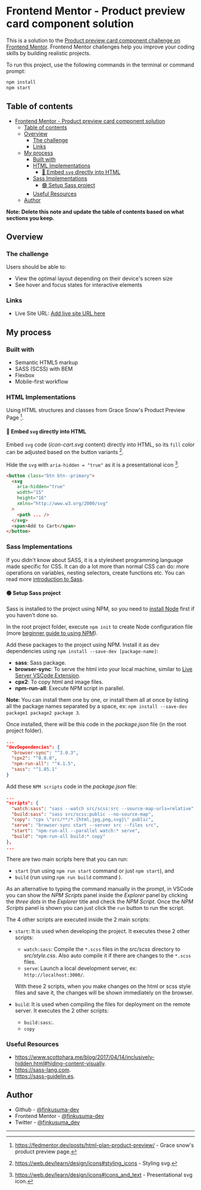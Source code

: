 # Frontend Mentor - Product preview card component solution

This is a solution to the [Product preview card component challenge on Frontend Mentor](https://www.frontendmentor.io/challenges/product-preview-card-component-GO7UmttRfa). Frontend Mentor challenges help you improve your coding skills by building realistic projects.

To run this project, use the following commands in the terminal or command prompt:

```bash
npm install
npm start
```

## Table of contents

- [Frontend Mentor - Product preview card component solution](#frontend-mentor---product-preview-card-component-solution)
  - [Table of contents](#table-of-contents)
  - [Overview](#overview)
    - [The challenge](#the-challenge)
    - [Links](#links)
  - [My process](#my-process)
    - [Built with](#built-with)
    - [HTML Implementations](#html-implementations)
      - [🔵 Embed `svg` directly into HTML](#-embed-svg-directly-into-html)
    - [Sass Implementations](#sass-implementations)
      - [🟢 Setup Sass project](#-setup-sass-project)
    - [Useful Resources](#useful-resources)
  - [Author](#author)

**Note: Delete this note and update the table of contents based on what sections you keep.**

## Overview

### The challenge

Users should be able to:

- View the optimal layout depending on their device's screen size
- See hover and focus states for interactive elements

### Links

- Live Site URL: [Add live site URL here](https://your-live-site-url.com)

## My process

### Built with

- Semantic HTML5 markup
- SASS (SCSS) with BEM
- Flexbox
- Mobile-first workflow

### HTML Implementations

Using HTML structures and classes from Grace Snow's Product Preview Page [^1].

#### 🔵 Embed `svg` directly into HTML

Embed `svg` code (_icon-cart.svg_ content) directly into HTML, so its `fill` color can be adjusted based on the button variants [^2].

Hide the `svg` with `aria-hidden = "true"` as it is a presentational icon [^3].

```html
<button class="btn btn--primary">
  <svg
    aria-hidden="true"
    width="15"
    height="16"
    xmlns="http://www.w3.org/2000/svg"
  >
    <path ... />
  </svg>
  <span>Add to Cart</span>
</button>
```

### Sass Implementations

If you didn't know about SASS, it is a stylesheet programming language made specific for CSS. It can do a lot more than normal CSS can do: more operations on variables, nesting selectors, create functions etc. You can read more [introduction to Sass](https://sass-lang.com/guide/).

#### 🟢 Setup Sass project

Sass is installed to the project using NPM, so you need to [install Node](https://docs.npmjs.com/downloading-and-installing-node-js-and-npm) first if you haven't done so.

In the root project folder, execute `npm init` to create Node configuration file (more [beginner guide to using NPM](https://nodesource.com/blog/an-absolute-beginners-guide-to-using-npm)).

Add these packages to the project using NPM. Install it as dev dependencies using `npm install --save-dev [package-name]`:

- **sass**: Sass package.
- **browser-sync**: To serve the html into your local machine, similar to [Live Server VSCode Extension](https://marketplace.visualstudio.com/items?itemName=ritwickdey.LiveServer).
- **cpx2**: To copy html and image files.
- **npm-run-all**: Execute NPM script in parallel.

**Note**: You can install them one by one, or install them all at once by listing all the package names separated by a space, ex: `npm install --save-dev package1 package2 package 3`.

Once installed, there will be this code in the _package.json_ file (in the root project folder).

```json
...
"devDependencies": {
  "browser-sync": "^3.0.3",
  "cpx2": "^8.0.0",
  "npm-run-all": "^4.1.5",
  "sass": "^1.85.1"
}
```

Add these `NPM scripts` code in the _package.json_ file:

```json
...
"scripts": {
  "watch:sass": "sass --watch src/scss:src --source-map-urls=relative",
  "build:sass": "sass src/scss:public --no-source-map",
  "copy": "cpx \"src/**/*.{html,jpg,png,svg}\" public",
  "serve": "browser-sync start --server src --files src",
  "start": "npm-run-all --parallel watch:* serve",
  "build": "npm-run-all build:* copy"
},
...
```

There are two main scripts here that you can run:

- `start` (run using `npm run start` command or just `npm start`), and
- `build` (run using `npm run build` command ).

As an alternative to typing the command manually in the prompt, in VSCode you can show the _NPM Scripts_ panel inside the _Explorer_ panel by clicking the _three dots_ in the _Explorer_ title and check the _NPM Script_. Once the _NPM Scripts_ panel is shown you can just click the `run` button to run the script.

The 4 other scripts are executed inside the 2 main scripts:

- `start`: It is used when developing the project. It executes these 2 other scripts:

  - `watch:sass`: Compile the `*.scss` files in the _src/scss_ directory to _src/style.css_. Also auto compile it if there are changes to the `*.scss` files.
  - `serve`: Launch a local development server, ex: `http://localhost:3000/`.

  With these 2 scripts, when you make changes on the html or scss style files and save it, the changes will be shown immediately on the browser.

- `build`: It is used when compiling the files for deployment on the remote server. It executes the 2 other scripts:
  - `build:sass`:.
  - `copy`

### Useful Resources

- https://www.scottohara.me/blog/2017/04/14/inclusively-hidden.html#hiding-content-visually.
- https://sass-lang.com.
- https://sass-guidelin.es.

## Author

- Github - [@finkusuma-dev](https://github.com/finkusuma-dev/)
- Frontend Mentor - [@finkusuma-dev](https://www.frontendmentor.io/profile/finkusuma-dev)
- Twitter - [@finkusuma_dev](https://www.twitter.com/finkusuma_dev)

---

[^1]: https://fedmentor.dev/posts/html-plan-product-preview/ - Grace snow's product preview page.
[^2]: https://web.dev/learn/design/icons#styling_icons - Styling svg.
[^3]: https://web.dev/learn/design/icons#icons_and_text - Presentational svg icon.
